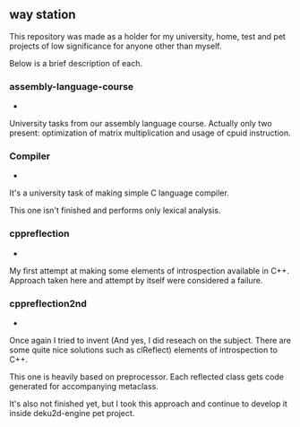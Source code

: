 ## way station

This repository was made as a holder for my university, home, test and pet projects of low significance for anyone other than myself.

Below is a brief description of each.

### assembly-language-course

-

University tasks from our assembly language course.
Actually only two present: optimization of matrix multiplication and usage of cpuid instruction.

### Compiler

-

It's a university task of making simple C language compiler.

This one isn't finished and performs only lexical analysis.

### cppreflection

-

My first attempt at making some elements of introspection available in C++.
Approach taken here and attempt by itself were considered a failure.

### cppreflection2nd

-

Once again I tried to invent (And yes, I did reseach on the subject. There are some quite nice solutions such as clReflect) elements of introspection to C++.

This one is heavily based on preprocessor. Each reflected class gets code generated for accompanying metaclass.

It's also not finished yet, but I took this approach and continue to develop it inside deku2d-engine pet project.